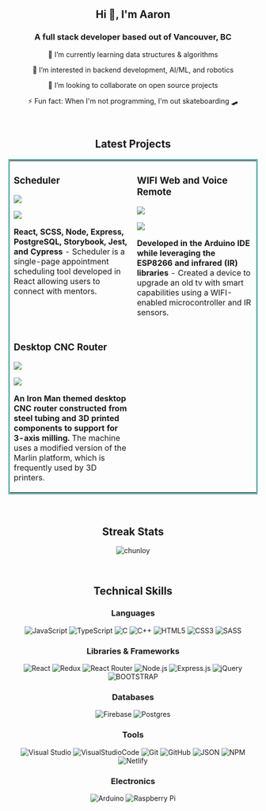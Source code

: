 <section align="center">
<h1>Hi 👋, I'm Aaron </h1>
<h3>A full stack developer based out of Vancouver, BC</h3>

🔭 I’m currently learning data structures & algorithms

🌱 I’m interested in backend development, AI/ML, and robotics

🤝 I’m looking to collaborate on open source projects

⚡ Fun fact: When I'm not programming, I'm out skateboarding 🛹

</section>

<br>

<section align="center">
<h2>Latest Projects</h2>
<table bordercolor="#66b2b2">
  <tr>
    <td width="50%" valign="top">
      <h3>Scheduler</h3>

![](https://user-images.githubusercontent.com/101907461/198912461-d302a858-0a79-4715-a114-9e8de5a9cc49.png)

  <p>
  <a href="https://github.com/chunloy/scheduler" target="_blank">
    <img src="https://img.shields.io/badge/Code-black?style=for-the-badge&logo=github">
  </a>  
      </p>
        <p><strong> React, SCSS, Node, Express, PostgreSQL, Storybook, Jest, and Cypress</strong> - Scheduler is a single-page appointment scheduling tool developed in React allowing users to connect with mentors.</p>
    </td>
    <td width="50%" valign="top">
      <h3>WIFI Web and Voice Remote</h3>

![](https://user-images.githubusercontent.com/101907461/198857975-40d67592-6b41-48d0-960b-b086a7230496.jpg)

  <p>
  <a href="https://github.com/chunloy/wifi-web-voice-remote" target="_blank">
    <img src="https://img.shields.io/badge/Code-black?style=for-the-badge&logo=github">
  </a>  
      </p>
        <p><strong>Developed in the Arduino IDE while leveraging the ESP8266 and infrared (IR) libraries</strong> - Created a device to upgrade an old tv with smart capabilities using a WIFI-enabled microcontroller and IR sensors.</p>
    </td>
  </tr>
  
  <tr>
<td width="50%" valign="top">
      <h3>Desktop CNC Router</h3>

![](https://user-images.githubusercontent.com/101907461/198864499-5bbf4c53-9ba6-46de-b318-ab3bd06fe02f.jpeg)

  <p>
  <a href="https://github.com/chunloy/desktop-cnc-router" target="_blank">
    <img src="https://img.shields.io/badge/Code-black?style=for-the-badge&logo=github">
  </a>  
      </p>
        <p><strong>An Iron Man themed desktop CNC router constructed from steel tubing and 3D printed components to support for 3-axis milling.</strong> The machine uses a modified version of the Marlin platform, which is frequently used by 3D printers.</p>
    </td>
    
  </tr>
</table>
</section>

<br>

<section align="center">
<h2>Streak Stats</h2>
<p>
  <img src="https://github-readme-streak-stats.herokuapp.com/?user=chunloy&theme=highcontrast" alt="chunloy" />
</p>
</section>

<br>

<section align="center">
<h2>Technical Skills</h2>
<p>
<h3>Languages</h3>

![JavaScript](https://img.shields.io/badge/javascript-%23323330.svg?style=for-the-badge&logo=javascript&logoColor=%23F7DF1E)
![TypeScript](https://img.shields.io/badge/typescript-%23007ACC.svg?style=for-the-badge&logo=typescript&logoColor=white)
![C](https://img.shields.io/badge/c-%2300599C.svg?style=for-the-badge&logo=c&logoColor=white)
![C++](https://img.shields.io/badge/c++-%2300599C.svg?style=for-the-badge&logo=c%2B%2B&logoColor=white)
![HTML5](https://img.shields.io/badge/html5-%23E34F26.svg?style=for-the-badge&logo=html5&logoColor=white)
![CSS3](https://img.shields.io/badge/css3-%231572B6.svg?style=for-the-badge&logo=css3&logoColor=white)
![SASS](https://img.shields.io/badge/SASS-hotpink.svg?style=for-the-badge&logo=SASS&logoColor=white)

<h3>Libraries & Frameworks</h3>

![React](https://img.shields.io/badge/react-%2320232a.svg?style=for-the-badge&logo=react&logoColor=%2361DAFB)
![Redux](https://img.shields.io/badge/redux-%23593d88.svg?style=for-the-badge&logo=redux&logoColor=white)
![React Router](https://img.shields.io/badge/React_Router-CA4245?style=for-the-badge&logo=react-router&logoColor=white)
![Node.js](https://img.shields.io/badge/Node.js-339933?style=for-the-badge&logo=nodedotjs&logoColor=white)
![Express.js](https://img.shields.io/badge/express.js-%23404d59.svg?style=for-the-badge&logo=express&logoColor=%2361DAFB)
![jQuery](https://img.shields.io/badge/jquery-%230769AD.svg?style=for-the-badge&logo=jquery&logoColor=white)
![BOOTSTRAP](https://img.shields.io/badge/bootstrap-%23563D7C.svg?style=for-the-badge&logo=bootstrap&logoColor=white)

<h3>Databases</h3>

![Firebase](https://img.shields.io/badge/Firebase-039BE5?style=for-the-badge&logo=Firebase&logoColor=white)
![Postgres](https://img.shields.io/badge/postgres-%23316192.svg?style=for-the-badge&logo=postgresql&logoColor=white)

<h3>Tools</h3>

![Visual Studio](https://img.shields.io/badge/Visual%20Studio-5C2D91.svg?style=for-the-badge&logo=visual-studio&logoColor=white)
![VisualStudioCode](https://img.shields.io/badge/vscode-1f425f?logo=visualstudiocode&logoColor=0078d4&style=for-the-badge)
![Git](https://img.shields.io/badge/git-%23F05033.svg?style=for-the-badge&logo=git&logoColor=white)
![GitHub](https://img.shields.io/badge/github-%23121011.svg?style=for-the-badge&logo=github&logoColor=white)
![JSON](https://img.shields.io/badge/JSON-272b33?logo=JSON&logoColor=lightgrey&style=for-the-badge)
![NPM](https://img.shields.io/badge/npm-272b33?logo=npm&logoColor=cb3837&style=for-the-badge)
![Netlify](https://img.shields.io/badge/Netlify-00C7B7?style=for-the-badge&logo=netlify&logoColor=white)

<h3>Electronics</h3>

![Arduino](https://img.shields.io/badge/-Arduino-00979D?style=for-the-badge&logo=Arduino&logoColor=white)
![Raspberry Pi](https://img.shields.io/badge/-RaspberryPi-C51A4A?style=for-the-badge&logo=Raspberry-Pi)

</p>

<br>

</section>

